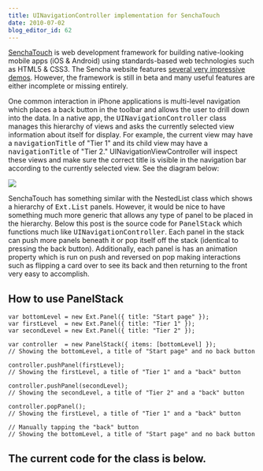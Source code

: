 ```yaml
---
title: UINavigationController implementation for SenchaTouch
date: 2010-07-02
blog_editor_id: 62
---
```


[SenchaTouch]: http://www.sencha.com/products/touch/
[several very impressive demos]: http://www.sencha.com/products/touch/demos.php

[SenchaTouch] is web development framework for building native-looking mobile apps (iOS &amp; Android) using standards-based web technologies such as HTML5 &amp; CSS3. The Sencha website features [several very impressive demos]. However, the framework is still in beta and many useful features are either incomplete or missing entirely.

One common interaction in iPhone applications is multi-level navigation which places a back button in the toolbar and allows the user to drill down into the data. In a native app, the <tt>UINavigationController</tt> class manages this&nbsp;hierarchy&nbsp;of views and asks the currently selected view information about itself for display. For example, the current view may have a <tt>navigationTitle</tt> of "Tier 1" and its child view may have a <tt>navigationTitle</tt> of "Tier 2."&nbsp;UINavigationViewController will inspect these&nbsp;views and make sure the correct title is visible in the navigation bar according to the currently selected view. See the diagram below:

<img src="http://src.sencha.io/-30/http://files.posterous.com/temp-2010-07-02/bwAhfIJeckcGGuGdeEtylgJJanitascAdxyEdziptsBpmmaDGschrlzbyrIx/navigation_interface.jpg?AWSAccessKeyId=1C9REJR1EMRZ83Q7QRG2&Expires=1280251911&Signature=6PnQ/gmFo0jFitRh9D2S3Y2BOZc%3D" />

SenchaTouch has something similar with the NestedList class which shows a&nbsp;hierarchy&nbsp;of <tt>Ext.List</tt> panels. However, it would be nice to have something much more generic that allows any type of panel to be placed in the&nbsp;hierarchy. Below this post is the source code for <tt>PanelStack</tt> which functions much like&nbsp;<tt>UINavigationController</tt>. Each panel in the stack can push more panels beneath it or pop itself off the stack (identical to pressing the back button). Additionally, each panel is has an animation property which is run on push and reversed on pop making interactions such as flipping a card over to see its back and then returning to the front very easy to accomplish.

How to use PanelStack
---------------------

    var bottomLevel = new Ext.Panel({ title: "Start page" });
    var firstLevel  = new Ext.Panel({ title: "Tier 1" });
    var secondLevel = new Ext.Panel({ title: "Tier 2" });

    var controller  = new PanelStack({ items: [bottomLevel] });
    // Showing the bottomLevel, a title of "Start page" and no back button

    controller.pushPanel(firstLevel);
    // Showing the firstLevel, a title of "Tier 1" and a "back" button

    controller.pushPanel(secondLevel);
    // Showing the secondLevel, a title of "Tier 2" and a "back" button

    controller.popPanel();
    // Showing the firstLevel, a title of "Tier 1" and a "back" button

    // Manually tapping the "back" button
    // Showing the bottomLevel, a title of "Start page" and no back button

The current code for the class is below.
----------------------------------------

<script src="http://gist.github.com/461744.js"></script>


